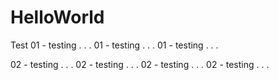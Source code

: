 # HelloWorld
Test 
01 - testing . . .
01 - testing . . .
01 - testing . . .

02 - testing . . .
02 - testing . . .
02 - testing . . .
02 - testing . . .
